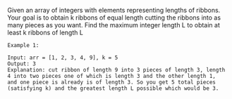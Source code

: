 Given an array of integers with elements representing lengths of ribbons. Your goal is to obtain k ribbons of equal length cutting the ribbons into as many pieces as you want. Find the maximum integer length L to obtain at least k ribbons of length L
```
Example 1:

Input: arr = [1, 2, 3, 4, 9], k = 5
Output: 3
Explanation: cut ribbon of length 9 into 3 pieces of length 3, length 4 into two pieces one of which is length 3 and the other length 1,
and one piece is already is of length 3. So you get 5 total pieces (satisfying k) and the greatest length L possible which would be 3.
```